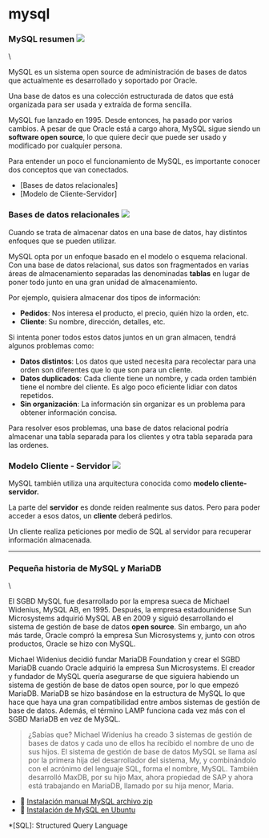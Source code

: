 # mysql

### MySQL resumen ![](../../../assets/ico/MySQL\_Logo.ico)

\


MySQL es un sistema open source de administración de bases de datos que actualmente es desarrollado y soportado por Oracle.

Una base de datos es una colección estructurada de datos que está organizada para ser usada y extraída de forma sencilla.

MySQL fue lanzado en 1995. Desde entonces, ha pasado por varios cambios. A pesar de que Oracle está a cargo ahora, MySQL sigue siendo un **software open source**, lo que quiere decir que puede ser usado y modificado por cualquier persona.

Para entender un poco el funcionamiento de MySQL, es importante conocer dos conceptos que van conectados.

* \[Bases de datos relacionales]
* \[Modelo de Cliente-Servidor]

### Bases de datos relacionales  ![](../../../assets/png/relationship\_database.png)

Cuando se trata de almacenar datos en una base de datos, hay distintos enfoques que se pueden utilizar.

MySQL opta por un enfoque basado en el modelo o esquema relacional. Con una base de datos relacional, sus datos son fragmentados en varias áreas de almacenamiento separadas las denominadas **tablas** en lugar de poner todo junto en una gran unidad de almacenamiento.

Por ejemplo, quisiera almacenar dos tipos de información:

* **Pedidos**: Nos interesa el producto, el precio, quién hizo la orden, etc.
* **Cliente**: Su nombre, dirección, detalles, etc.

Si intenta poner todos estos datos juntos en un gran almacen, tendrá algunos problemas como:

* **Datos distintos**: Los datos que usted necesita para recolectar para una orden son diferentes que lo que son para un cliente.
* **Datos duplicados**: Cada cliente tiene un nombre, y cada orden también tiene el nombre del cliente. Es algo poco eficiente lidiar con datos repetidos.
* **Sin organización**: La información sin organizar es un problema para obtener información concisa.

Para resolver esos problemas, una base de datos relacional podría almacenar una tabla separada para los clientes y otra tabla separada para las ordenes.

### Modelo Cliente - Servidor ![](../../../assets/png/server\_client.png)

MySQL también utiliza una arquitectura conocida como **modelo cliente-servidor.**

La parte del **servidor** es donde reiden realmente sus datos. Pero para poder acceder a esos datos, un **cliente** deberá pedirlos.

Un cliente realiza peticiones por medio de SQL al servidor para recuperar información almacenada.

***

### Pequeña historia de MySQL y MariaDB 

\


El SGBD MySQL fue desarrollado por la empresa sueca de Michael Widenius, MySQL AB, en 1995. Después, la empresa estadounidense Sun Microsystems adquirió MySQL AB en 2009 y siguió desarrollando el sistema de gestión de base de datos **open source**. Sin embargo, un año más tarde, Oracle compró la empresa Sun Microsystems y, junto con otros productos, Oracle se hizo con MySQL.

Michael Widenius decidió fundar MariaDB Foundation y crear el SGBD MariaDB cuando Oracle adquirió la empresa Sun Microsystems. El creador y fundador de MySQL quería asegurarse de que siguiera habiendo un sistema de gestión de base de datos open source, por lo que empezó MariaDB. MariaDB se hizo basándose en la estructura de MySQL lo que hace que haya una gran compatibilidad entre ambos sistemas de gestión de base de datos. Además, el término LAMP funciona cada vez más con el SGBD MariaDB en vez de MySQL.

> ¿Sabías que? Michael Widenius ha creado 3 sistemas de gestión de bases de datos y cada uno de ellos ha recibido el nombre de uno de sus hijos. El sistema de gestión de base de datos MySQL se llama así por la primera hija del desarrollador del sistema, My, y combinándolo con el acrónimo del lenguaje SQL, forma el nombre, MySQL. También desarrolló MaxDB, por su hijo Max, ahora propiedad de SAP y ahora está trabajando en MariaDB, llamado por su hija menor, Maria.

* :link:    [Instalación manual MySQL archivo zip](install\_zip/)
* :link:    [Instalación de MySQL en Ubuntu](install\_in\_ubuntu/)

\*\[SQL]: Structured Query Language
